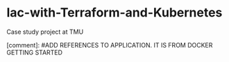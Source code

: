 # Iac-with-Terraform-and-Kubernetes
Case study project at TMU


[comment]: #ADD REFERENCES TO APPLICATION. IT IS FROM DOCKER GETTING STARTED 
